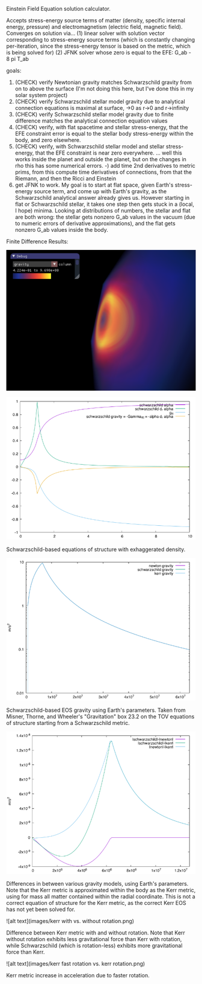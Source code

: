 Einstein Field Equation solution calculator.

Accepts stress-energy source terms of matter (density, specific internal energy, pressure) and electromagnetism (electric field, magnetic field).
Converges on solution via...
(1) linear solver with solution vector corresponding to stress-energy source terms (which is constantly changing per-iteration, since the stress-energy tensor is based on the metric, which is being solved for)
(2) JFNK solver whose zero is equal to the EFE: G_ab - 8 pi T_ab

goals:
1) (CHECK) verify Newtonian gravity matches Schwarzschild gravity from on to above the surface (I'm not doing this here, but I've done this in my solar system project)
2) (CHECK) verify Schwarzschild stellar model gravity due to analytical connection equations is maximal at surface, ->0 as r->0 and r->infinity
3) (CHECK) verify Schwarzschild stellar model gravity due to finite difference matches the analytical connection equation values
4) (CHECK) verify, with flat spacetime and stellar stress-energy, that the EFE constraint error is equal to the stellar body stress-energy within the body, and zero elsewhere.
5) (CHECK) verify, with Schwarzschild stellar model and stellar stress-energy, that the EFE constraint is near zero everywhere. ... well this works inside the planet and outside the planet, but on the changes in rho this has some numerical errors.
-) add time 2nd derivatives to metric prims, from this compute time derivatives of connections, from that the Riemann, and then the Ricci and Einstein
6) get JFNK to work.
	My goal is to start at flat space, given Earth's stress-energy source term, and come up with Earth's gravity, as the Schwarzschild analytical answer already gives us.
	However starting in flat or Schwarzschild stellar, it takes one step then gets stuck in a (local, I hope) minima.
	Looking at distributions of numbers, the stellar and flat are both wrong: the stellar gets nonzero G_ab values in the vacuum (due to numeric errors of derivative approximations), and the flat gets nonzero G_ab values inside the body.

Finite Difference Results:

![alt text](images/pic1.png)

![alt text](images/schwarzschild_eos.png)

Schwarzschild-based equations of structure with exhaggerated density.

![alt text](images/schwarzschild_gravity.png)

Schwarzschild-based EOS gravity using Earth's parameters.
Taken from Misner, Thorne, and Wheeler's "Gravitation" box 23.2 on the TOV equations of structure starting from a Schwarzschild metric. 

![alt text](images/gravity_differences.png)

Differences in between various gravity models, using Earth's parameters.
Note that the Kerr metric is approximated within the body as the Kerr metric, using for mass all matter contained within the radial coordinate.
This is not a correct equation of structure for the Kerr metric, as the correct Kerr EOS has not yet been solved for.

![alt text](images/kerr with vs. without rotation.png)

Difference between Kerr metric with and without rotation.
Note that Kerr without rotation exhibits less gravitational force than Kerr with rotation, while Schwarzschild (which is rotation-less) exhibits more gravitational force than Kerr. 

![alt text](images/kerr fast rotation vs. kerr rotation.png)

Kerr metric increase in acceleration due to faster rotation.
